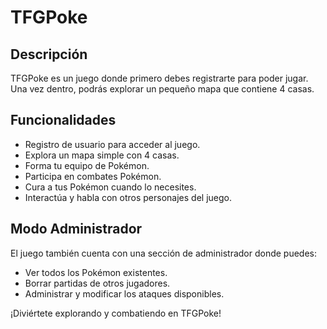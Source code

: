 # TFGPoke

## Descripción

TFGPoke es un juego donde primero debes registrarte para poder jugar. Una vez dentro, podrás explorar un pequeño mapa que contiene 4 casas.

## Funcionalidades

- Registro de usuario para acceder al juego.
- Explora un mapa simple con 4 casas.
- Forma tu equipo de Pokémon.
- Participa en combates Pokémon.
- Cura a tus Pokémon cuando lo necesites.
- Interactúa y habla con otros personajes del juego.

## Modo Administrador

El juego también cuenta con una sección de administrador donde puedes:

- Ver todos los Pokémon existentes.
- Borrar partidas de otros jugadores.
- Administrar y modificar los ataques disponibles.

¡Diviértete explorando y combatiendo en TFGPoke!
